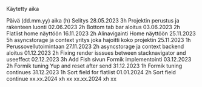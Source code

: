 Käytetty aika

Päivä (dd.mm.yy)    aika (h)        Selitys
28.05.2023          3h              Projektin perustus ja rakenteen luonti 
02.06.2023            2h             Bottom tab bar aloitus
03.06.2023            2h             Flatlist home näyttöön
16.11.2023          2h              Alinavigainti Home näyttöön 
25.11.2023          5h              asyncstorage ja context yritys joka hajoitti koko projektin
25.11.2023          1h              Perussovellutoimintaan
27.11.2023          2h              asyncstorage ja context backend aloitus
01.12.2023          2h              Fixing render isssues between stacknavigator and useeffect 
02.12.2023          3h              Add Fish sivun Formik implementointi
03.12.2023          2h              Formik tuning Yup and reset after send
31.12.2023          1h              Formik tuning continues
31.12.2023          1h              Sort field for flatlist
01.01.2024          2h              Sort field continue
xx.xx.2024          xh              xx
xx.xx.2024          xh              xx
